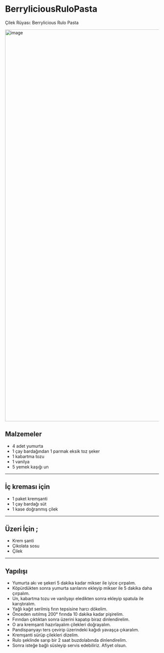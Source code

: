# BerryliciousRuloPasta
Çilek Rüyası: Berrylicious Rulo Pasta


<img width="1280" alt="image" src="https://github.com/Anpuu/BerryliciousRuloPasta/assets/71339489/4d1b4c26-b8ac-4c9b-ae65-6a0b16615190">

## Malzemeler

- 4 adet yumurta
- 1 çay bardağından 1 parmak eksik toz şeker
- 1 kabartma tozu
- 1 vanilya
- 5 yemek kaşığı un
---
## İç kreması için

- 1 paket kremşanti
- 1 çay bardağı süt
- 1 kase doğranmış çilek
---
## Üzeri İçin ;
- Krem şanti
- Çikolata sosu
- Çilek

---
## Yapılışı

- Yumurta akı ve şekeri 5 dakika kadar mikser ile iyice çırpalım.
- Köpürdükten sonra yumurta sarılarını ekleyip mikser ile 5 dakika daha çırpalım.
- Un, kabartma tozu ve vanilyayı eledikten sonra ekleyip spatula ile karıştıralım.
- Yağlı kağıt serilmiş fırın tepsisine harcı dökelim.
- Önceden ısıtılmış 200° fırında 10 dakika kadar pişirelim.
- Fırından çıktıktan sonra üzerini kapatıp biraz dinlendirelim.
- O ara kremşanti hazırlayalım çilekleri doğrayalım.
- Pandispanyayı ters çevirip üzerindeki kağıdı yavaşça çıkaralım.
- Kremşanti sürüp çilekleri dizelim.
- Rulo şeklinde sarıp bir 2 saat buzdolabında dinlendirelim.
- Sonra isteğe bağlı süsleyip servis edebiliriz. Afiyet olsun.

